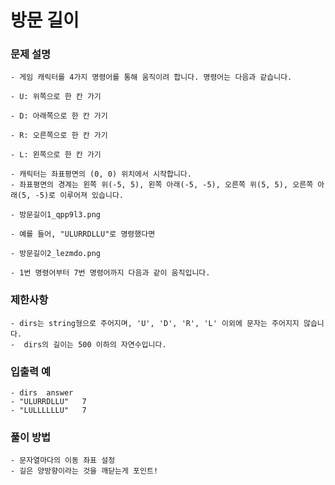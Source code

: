 # 방문 길이
### 문제 설명
    - 게임 캐릭터를 4가지 명령어를 통해 움직이려 합니다. 명령어는 다음과 같습니다.

    - U: 위쪽으로 한 칸 가기

    - D: 아래쪽으로 한 칸 가기

    - R: 오른쪽으로 한 칸 가기

    - L: 왼쪽으로 한 칸 가기

    - 캐릭터는 좌표평면의 (0, 0) 위치에서 시작합니다.
    - 좌표평면의 경계는 왼쪽 위(-5, 5), 왼쪽 아래(-5, -5), 오른쪽 위(5, 5), 오른쪽 아래(5, -5)로 이루어져 있습니다.

    - 방문길이1_qpp9l3.png

    - 예를 들어, "ULURRDLLU"로 명령했다면

    - 방문길이2_lezmdo.png

    - 1번 명령어부터 7번 명령어까지 다음과 같이 움직입니다.

### 제한사항
    - dirs는 string형으로 주어지며, 'U', 'D', 'R', 'L' 이외에 문자는 주어지지 않습니다.
    -  dirs의 길이는 500 이하의 자연수입니다.

### 입출력 예
    - dirs	answer
    - "ULURRDLLU"	7
    - "LULLLLLLU"	7

### 풀이 방법
    - 문자열마다의 이동 좌표 설정
    - 길은 양방향이라는 것을 깨닫는게 포인트!